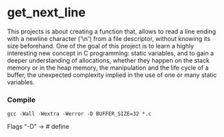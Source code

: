 # get_next_line

This projects is about creating a function that, allows to read a line ending with a newline character ('\n') from a file descriptor, without knowing its size beforehand. One of the goal of this project is to learn a highly interesting new concept in C programming: static variables, and to gain a deeper understanding of allocations, whether they happen on the stack memory or in the heap memory, the manipulation and the life cycle of a buffer, the unexpected complexity implied in the use of one or many static variables.

### Compile
 
  `gcc -Wall -Wextra -Werror -D BUFFER_SIZE=32 *.c`
  
  Flags "-D" -> # define 

